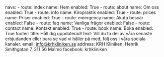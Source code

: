 navs:
    - route: index
      name: Hem
      enabled: True
    - route: about 
      name: Om oss
      enabled: True
    - route: info
      name: Kiropraktik 
      enabled: True
    - route: prices
      name: Priser 
      enabled: True
    - route: emergency
      name: Akuta besvär
      enabled: False
    - route: faq
      name: Vanliga frågor
      enabled: False
    - route: contact
      name: Kontakt 
      enabled: True
    - route: book
      name: Boka 
      enabled: True
footer:
    title: Håll dig uppdaterad!
    text: Vill du ta del av våra senaste erbjudanden eller bara se vad vi håller på med, följ oss i våra sociala kanaler.
    email: info@krhkliniken.se
    address: KRH Kliniken, Henrik Smithgatan 7, 211 56 Malmö
facebook: krhkliniken
